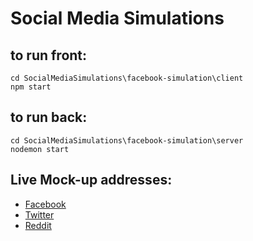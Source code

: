 # Social Media Simulations

## to run front:
```
cd SocialMediaSimulations\facebook-simulation\client
npm start
```
## to run back:
```
cd SocialMediaSimulations\facebook-simulation\server
nodemon start
```


## Live Mock-up addresses:
- [Facebook](https://project-simulations.onrender.com/facebook)
- [Twitter](https://project-simulations.onrender.com/twitter)
- [Reddit](https://project-simulations.onrender.com/reddit)




